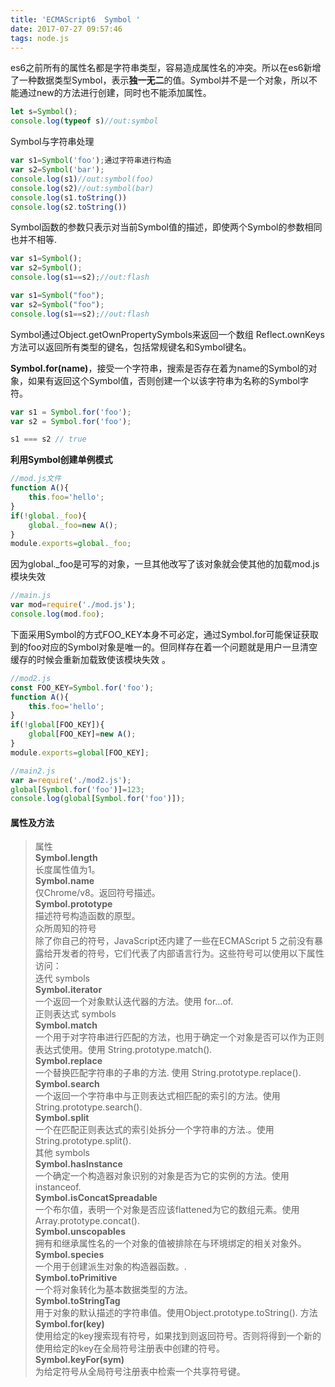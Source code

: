 ```yaml
---
title: 'ECMAScript6  Symbol '
date: 2017-07-27 09:57:46
tags: node.js
---
```

es6之前所有的属性名都是字符串类型，容易造成属性名的冲突。所以在es6新增了一种数据类型Symbol，表示**独一无二**的值。Symbol并不是一个对象，所以不能通过new的方法进行创建，同时也不能添加属性。
<!--more-->

``` javascript
let s=Symbol();
console.log(typeof s)//out:symbol
```

Symbol与字符串处理

``` js
var s1=Symbol('foo');通过字符串进行构造
var s2=Symbol('bar');
console.log(s1)//out:symbol(foo)
console.log(s2)//out:symbol(bar)
console.log(s1.toString())
console.log(s2.toString())
```

Symbol函数的参数只表示对当前Symbol值的描述，即使两个Symbol的参数相同也并不相等.

``` js
var s1=Symbol();
var s2=Symbol();
console.log(s1==s2);//out:flash

var s1=Symbol("foo");
var s2=Symbol("foo");
console.log(s1==s2);//out:flash
```
Symbol通过Object.getOwnPropertySymbols来返回一个数组
Reflect.ownKeys方法可以返回所有类型的键名，包括常规键名和Symbol键名。

**Symbol.for(name)**，接受一个字符串，搜索是否存在着为name的Symbol的对象，如果有返回这个Symbol值，否则创建一个以该字符串为名称的Symbol字符。

```js
var s1 = Symbol.for('foo');
var s2 = Symbol.for('foo');

s1 === s2 // true
```

**利用Symbol创建单例模式**

``` js 
//mod.js文件
function A(){
    this.foo='hello';
}
if(!global._foo){
    global._foo=new A();
}
module.exports=global._foo;
```
因为global._foo是可写的对象，一旦其他改写了该对象就会使其他的加载mod.js模块失效

``` js
//main.js
var mod=require('./mod.js');
console.log(mod.foo);
```

下面采用Symbol的方式FOO_KEY本身不可必定，通过Symbol.for可能保证获取到的foo对应的Symbol对象是唯一的。但同样存在着一个问题就是用户一旦清空缓存的时候会重新加载致使该模块失效 。

``` js
//mod2.js
const FOO_KEY=Symbol.for('foo');
function A(){
    this.foo='hello';
}
if(!global[FOO_KEY]){
    global[FOO_KEY]=new A();
}
module.exports=global[FOO_KEY];

//main2.js
var a=require('./mod2.js');
global[Symbol.for('foo')]=123;
console.log(global[Symbol.for('foo')]);
```
#### 属性及方法
>属性  
**Symbol.length**  
长度属性值为1。  
**Symbol.name**  
仅Chrome/v8。返回符号描述。  
**Symbol.prototype**  
描述符号构造函数的原型。  
众所周知的符号  
除了你自己的符号，JavaScript还内建了一些在ECMAScript 5 之前没有暴露给开发者的符号，它们代表了内部语言行为。这些符号可以使用以下属性访问：  
迭代 symbols  
**Symbol.iterator**  
一个返回一个对象默认迭代器的方法。使用 for...of.  
正则表达式 symbols  
**Symbol.match**  
一个用于对字符串进行匹配的方法，也用于确定一个对象是否可以作为正则表达式使用。使用 String.prototype.match().  
**Symbol.replace**  
一个替换匹配字符串的子串的方法. 使用 String.prototype.replace().    
**Symbol.search**  
一个返回一个字符串中与正则表达式相匹配的索引的方法。使用String.prototype.search().  
**Symbol.split**  
一个在匹配正则表达式的索引处拆分一个字符串的方法.。使用 String.prototype.split().  
其他 symbols  
**Symbol.hasInstance**  
一个确定一个构造器对象识别的对象是否为它的实例的方法。使用 instanceof.  
**Symbol.isConcatSpreadable**  
一个布尔值，表明一个对象是否应该flattened为它的数组元素。使用Array.prototype.concat().  
**Symbol.unscopables**  
拥有和继承属性名的一个对象的值被排除在与环境绑定的相关对象外。   
**Symbol.species**  
一个用于创建派生对象的构造器函数。.  
**Symbol.toPrimitive**    
一个将对象转化为基本数据类型的方法。    
**Symbol.toStringTag**  
用于对象的默认描述的字符串值。使用Object.prototype.toString().
方法  
**Symbol.for(key)**   
使用给定的key搜索现有符号，如果找到则返回符号。否则将得到一个新的使用给定的key在全局符号注册表中创建的符号。  
**Symbol.keyFor(sym)**  
为给定符号从全局符号注册表中检索一个共享符号键。